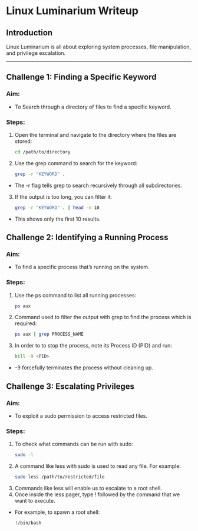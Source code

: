 # Linux Luminarium Writeup

## Introduction
Linux Luminarium is all about exploring system processes, file manipulation, and privilege escalation. 

---

## Challenge 1: Finding a Specific Keyword
### Aim:
- To Search through a directory of files to find a specific keyword.

### Steps:
1. Open the terminal and navigate to the directory where the files are stored:
   ```bash
   cd /path/to/directory
2. Use the grep command to search for the keyword:
   ```bash
   grep -r "KEYWORD" .
- The -r flag tells grep to search recursively through all subdirectories.
3. If the output is too long, you can filter it:
   ```bash
   grep -r "KEYWORD" . | head -n 10
- This shows only the first 10 results.


## Challenge 2: Identifying a Running Process
### Aim:
- To find a specific process that’s running on the system.

### Steps:
1. Use the ps command to list all running processes:
   ```bash
   ps aux
2. Command used to filter the output with grep to find the process which is required:
   ```bash
   ps aux | grep PROCESS_NAME
3. In order to to stop the process, note its Process ID (PID) and run:
   ```bash
   kill -9 <PID>
- -9 forcefully terminates the process without cleaning up.


## Challenge 3: Escalating Privileges
### Aim:
- To exploit a sudo permission to access restricted files.
### Steps:
1. To check what commands can be run with sudo:
   ```bash
   sudo -l
2. A command like less with sudo is used to read any file. For example:
   ```bash
   sudo less /path/to/restricted/file
3. Commands like less will enable us to escalate to a root shell.
4. Once inside the less pager, type ! followed by the command that we want to execute.
- For example, to spawn a root shell:
   ```bash
   !/bin/bash
